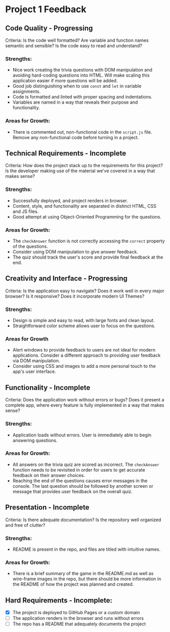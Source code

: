 # Project 1 Feedback

## Code Quality - Progressing

Criteria: Is the code well formatted? Are variable and function names semantic and sensible? Is the code easy to read and understand?

### Strengths:

-   Nice work creating the trivia questions with DOM manipulation and avoiding hard-coding questions into HTML. Will make scaling this application easier if more questions will be added.
-   Good job distinguishing when to use `const` and `let` in variable assignments.
-   Code is formatted and linted with proper spacing and indentations.
- Variables are named in a way that reveals their purpose and functionality.

### Areas for Growth:

-   There is commented out, non-functional code in the `script.js` file. Remove any non-functional code before turning in a project.

## Technical Requirements - Incomplete

Criteria: How does the project stack up to the requirements for this project? Is the developer making use of the material we've covered in a way that makes sense?

### Strengths:

-   Successfully deployed, and project renders in browser.
-   Content, style, and functionality are separated in distinct HTML, CSS and JS files.
-   Good attempt at using Object-Oriented Programming for the questions. 

### Areas for Growth:

-   The `checkAnswer` function is not correctly accessing the `correct` property of the questions. 
-   Consider using DOM manipulation to give answer feedback. 
-   The quiz should track the user's score and provide final feedback at the end. 

## Creativity and Interface - Progressing

Criteria: Is the application easy to navigate? Does it work well in every major browser? Is it responsive? Does it incorporate modern UI Themes?

### Strengths:

-   Design is simple and easy to read, with large fonts and clean layout.
-   Straightforward color scheme allows user to focus on the questions.

### Areas for Growth

-   Alert windows to provide feedback to users are not ideal for modern applications. Consider a different approach to providing user feedback via DOM manipulation.
-   Consider using CSS and images to add a more personal touch to the app's user interface.

## Functionality - Incomplete

Criteria: Does the application work without errors or bugs? Does it present a complete app, where every feature is fully implemented in a way that makes sense?

### Strengths: 

- Application loads without errors. User is immediately able to begin answering questions.

### Areas for Growth: 

-   All answers on the trivia quiz are scored as incorrect. The `checkAnswer` function needs to be revisited in order for users to get accurate feedback on their answer choices.
-   Reaching the end of the questions causes error messages in the console. The last question should be followed by another screen or message that provides user feedback on the overall quiz.

## Presentation - Incomplete

Criteria: Is there adequate documentation? Is the repository well organized and free of clutter?

### Strengths:

-   README is present in the repo, and files are titled with intuitive names.

### Areas for Growth:

-   There is a brief summary of the game in the README.md as well as wire-frame images in the repo, but there should be more information in the README of how the project was planned and created.

## Hard Requirements - Incomplete: 

- [x] The project is deployed to GitHub Pages or a custom domain
- [ ] The application renders in the browser and runs without errors
- [ ] The repo has a README that adequately documents the project
